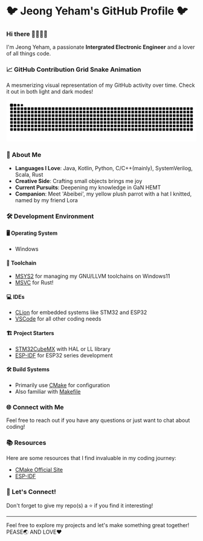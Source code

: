 # 🐦 Jeong Yeham's GitHub Profile 🐦

### Hi there 👋😘😘😘

I'm Jeong Yeham, a passionate **Intergrated Electronic Engineer** and a lover of all things code. 
### 📈 GitHub Contribution Grid Snake Animation
A mesmerizing visual representation of my GitHub activity over time. Check it out in both light and dark modes!

<picture>
  <source media="(prefers-color-scheme: dark)" srcset="https://raw.githubusercontent.com/jeongyeham/jeongyeham/output/github-contribution-grid-snake-dark.svg">
  <source media="(prefers-color-scheme: light)" srcset="https://raw.githubusercontent.com/jeongyeham/jeongyeham/output/github-contribution-grid-snake.svg">
  <img alt="github contribution grid snake animation" src="https://raw.githubusercontent.com/jeongyeham/jeongyeham/output/github-contribution-grid-snake.svg">
</picture>

### 👤 About Me

- **Languages I Love**: Java, Kotlin, Python, C/C++(mainly), SystemVerilog, Scala, Rust
- **Creative Side**: Crafting small objects brings me joy
- **Current Pursuits**: Deepening my knowledge in GaN HEMT
- **Companion**: Meet 'Abeibei', my yellow plush parrot with a hat I knitted, named by my friend Lora

### 🛠️ Development Environment

#### 🖥️ Operating System
- Windows

#### 🔧 Toolchain
- [MSYS2](https://www.msys2.org) for managing my GNU/LLVM toolchains on Windows11
- [MSVC](https://visualstudio.microsoft.com/) for Rust!

#### 💻 IDEs
- [CLion](https://www.jetbrains.com/clion) for embedded systems like STM32 and ESP32
- [VSCode](https://code.visualstudio.com) for all other coding needs

#### 🏗️ Project Starters
- [STM32CubeMX](https://www.st.com/en/development-tools/stm32cubemx) with HAL or LL library
- [ESP-IDF](https://www.espressif.com.cn/zh-hans/products/sdks/esp-idf) for ESP32 series development

#### 🛠️ Build Systems
- Primarily use [CMake](https://cmake.org/) for configuration
- Also familiar with [Makefile](https://www.gnu.org/software/make/)

### 🌐 Connect with Me
Feel free to reach out if you have any questions or just want to chat about coding!

### 📚 Resources
Here are some resources that I find invaluable in my coding journey:
- [CMake Official Site](https://cmake.org/)
- [ESP-IDF](https://github.com/espressif/esp-idf)

### 🎉 Let's Connect!
Don't forget to give my repo(s) a ⭐ if you find it interesting!

---

Feel free to explore my projects and let's make something great together!  
PEASE🌏 AND LOVE❤️

